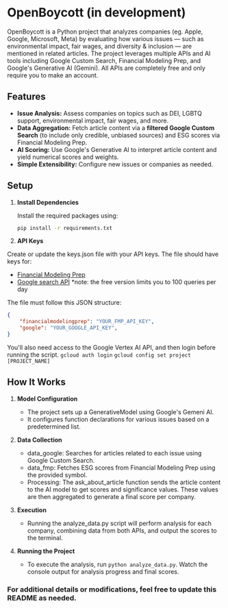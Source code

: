 # OpenBoycott (in development)

OpenBoycott is a Python project that analyzes companies (eg. Apple, Google, Microsoft, Meta) by evaluating how various issues — such as environmental impact, fair wages, and diversity & inclusion — are mentioned in related articles. The project leverages multiple APIs and AI tools including Google Custom Search, Financial Modeling Prep, and Google's Generative AI (Gemini). All APIs are completely free and only require you to make an account.

## Features

- **Issue Analysis:** Assess companies on topics such as DEI, LGBTQ support, environmental impact, fair wages, and more.
- **Data Aggregation:** Fetch article content via a **filtered Google Custom Search** (to include only credible, unbiased sources) and ESG scores via Financial Modeling Prep.
- **AI Scoring:** Use Google's Generative AI to interpret article content and yield numerical scores and weights.
- **Simple Extensibility:** Configure new issues or companies as needed.

## Setup

1. **Install Dependencies**

   Install the required packages using:
   
   ```sh
   pip install -r requirements.txt
   ```
2. **API Keys**

Create or update the keys.json file with your API keys. The file should have keys for:

- [Financial Modeling Prep](https://site.financialmodelingprep.com/developer/docs/company-esg-risk-ratings-api)
- [Google search API](https://developers.google.com/custom-search/v1/overview) *note: the free version limits you to 100 queries per day

The file must follow this JSON structure:
```json
{
    "financialmodelingprep": "YOUR_FMP_API_KEY",
    "google": "YOUR_GOOGLE_API_KEY",
}
```

You'll also need access to the Google Vertex AI API, and then login before running the script.
`gcloud auth login`
`gcloud config set project [PROJECT_NAME]`

## How It Works
1. **Model Configuration**
    - The project sets up a GenerativeModel using Google's Gemeni AI. 
    - It configures function declarations for various issues based on a predetermined list.

2. **Data Collection**
    - data_google: Searches for articles related to each issue using Google Custom Search.
    - data_fmp: Fetches ESG scores from Financial Modeling Prep using the provided symbol.
    - Processing:
    The ask_about_article function sends the article content to the AI model to get scores and significance values. These values are then aggregated to generate a final score per company.

3. **Execution**
    - Running the analyze_data.py script will perform analysis for each company, combining data from both APIs, and output the scores to the terminal.

4. **Running the Project**
    - To execute the analysis, run `python analyze_data.py`.
    Watch the console output for analysis progress and final scores.

### For additional details or modifications, feel free to update this README as needed.
